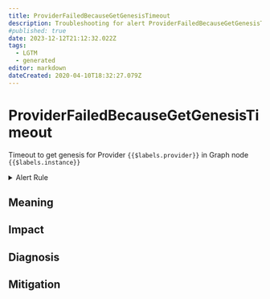 ```yaml
---
title: ProviderFailedBecauseGetGenesisTimeout
description: Troubleshooting for alert ProviderFailedBecauseGetGenesisTimeout
#published: true
date: 2023-12-12T21:12:32.022Z
tags: 
  - LGTM
  - generated
editor: markdown
dateCreated: 2020-04-10T18:32:27.079Z
---
```


# ProviderFailedBecauseGetGenesisTimeout

Timeout to get genesis for Provider `{{$labels.provider}}` in Graph node `{{$labels.instance}}`

<details>
  <summary>Alert Rule</summary>

{{% rule "graph-node/graph-node-internal.yml" "ProviderFailedBecauseGetGenesisTimeout" %}}

{{% comment %}}

```yaml
alert: ProviderFailedBecauseGetGenesisTimeout
expr: eth_rpc_status == 4
for: 0m
labels:
    severity: critical
annotations:
    summary: Provider failed because get genesis timeout (instance {{ $labels.instance }})
    description: |-
        Timeout to get genesis for Provider `{{$labels.provider}}` in Graph node `{{$labels.instance}}`
          VALUE = {{ $value }}
          LABELS = {{ $labels }}
    runbook: https://github.com/srerun/prometheus-alerts/blob/main/content/runbooks/graph-node-internal/ProviderFailedBecauseGetGenesisTimeout.md

```

{{% /comment %}}

</details>


## Meaning
[//]: # "Short paragraph that explains what the alert means"


## Impact
[//]: # "What could / will happen if the alert is not addressed"



## Diagnosis
[//]: # "Steps to take to identify the cause of the problem"



## Mitigation
[//]: # "The steps necessary to resolve the alert"
